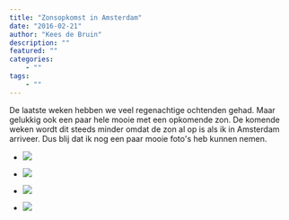 ```yaml
---
title: "Zonsopkomst in Amsterdam"
date: "2016-02-21"
author: "Kees de Bruin"
description: ""
featured: ""
categories:
    - ""
tags:
    - ""
---
```


De laatste weken hebben we veel regenachtige ochtenden gehad. Maar gelukkig ook een paar hele mooie met een opkomende zon. De komende weken wordt dit steeds minder omdat de zon al op is als ik in Amsterdam arriveer. Dus blij dat ik nog een paar mooie foto's heb kunnen nemen.

- ![](https://www.halfje-bruin.nl/app/uploads/2016/02/20160218-sunrise-0015.jpg)
    
- ![](https://www.halfje-bruin.nl/app/uploads/2016/02/20160218-sunrise-0005.jpg)
    
- ![](https://www.halfje-bruin.nl/app/uploads/2016/02/20160211-sunrise-0003.jpg)
    
- ![](https://www.halfje-bruin.nl/app/uploads/2016/02/20160211-sunrise-0002.jpg)
